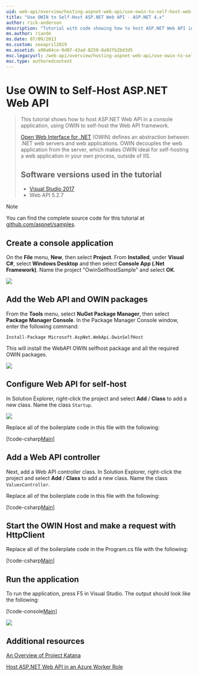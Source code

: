 ```yaml
---
uid: web-api/overview/hosting-aspnet-web-api/use-owin-to-self-host-web-api
title: "Use OWIN to Self-Host ASP.NET Web API - ASP.NET 4.x"
author: rick-anderson
description: "Tutorial with code showing how to host ASP.NET Web API in a console application."
ms.author: riande
ms.date: 07/09/2013
ms.custom: seoapril2019
ms.assetid: a90a04ce-9d07-43ad-8250-8a92fb2bd3d5
msc.legacyurl: /web-api/overview/hosting-aspnet-web-api/use-owin-to-self-host-web-api
msc.type: authoredcontent
---
```

# Use OWIN to Self-Host ASP.NET Web API 

> This tutorial shows how to host ASP.NET Web API in a console application, using OWIN to self-host the Web API framework.
>
> [Open Web Interface for .NET](http://owin.org) (OWIN) defines an abstraction between .NET web servers and web applications. OWIN decouples the web application from the server, which makes OWIN ideal for self-hosting a web application in your own process, outside of IIS.
>
> ## Software versions used in the tutorial
>
>
> - [Visual Studio 2017](https://visualstudio.microsoft.com/downloads/) 
> - Web API 5.2.7

> [!NOTE]
> You can find the complete source code for this tutorial at [github.com/aspnet/samples](https://github.com/aspnet/samples/tree/master/samples/aspnet/WebApi/OwinSelfhostSample).

## Create a console application

On the **File** menu,  **New**, then select **Project**. From **Installed**, under **Visual C#**, select **Windows Desktop** and then select **Console App (.Net Framework)**. Name the project "OwinSelfhostSample" and select **OK**.

[![](use-owin-to-self-host-web-api/_static/image7.png)](use-owin-to-self-host-web-api/_static/image7.png)

## Add the Web API and OWIN packages

From the **Tools** menu, select **NuGet Package Manager**, then select **Package Manager Console**. In the Package Manager Console window, enter the following command:

`Install-Package Microsoft.AspNet.WebApi.OwinSelfHost`

This will install the WebAPI OWIN selfhost package and all the required OWIN packages.

[![](use-owin-to-self-host-web-api/_static/image4.png)](use-owin-to-self-host-web-api/_static/image3.png)

## Configure Web API for self-host

In Solution Explorer, right-click the project and select **Add** / **Class** to add a new class. Name the class `Startup`.

![](use-owin-to-self-host-web-api/_static/image5.png)

Replace all of the boilerplate code in this file with the following:

[!code-csharp[Main](use-owin-to-self-host-web-api/samples/sample1.cs)]

## Add a Web API controller

Next, add a Web API controller class. In Solution Explorer, right-click the project and select **Add** / **Class** to add a new class. Name the class `ValuesController`.

Replace all of the boilerplate code in this file with the following:

[!code-csharp[Main](use-owin-to-self-host-web-api/samples/sample2.cs)]

## Start the OWIN Host and make a request with HttpClient

Replace all of the boilerplate code in the Program.cs file with the following:

[!code-csharp[Main](use-owin-to-self-host-web-api/samples/sample3.cs)]

## Run the application

To run the application, press F5 in Visual Studio. The output should look like the following:

[!code-console[Main](use-owin-to-self-host-web-api/samples/sample4.cmd)]

![](use-owin-to-self-host-web-api/_static/image6.png)

## Additional resources

[An Overview of Project Katana](../../../aspnet/overview/owin-and-katana/an-overview-of-project-katana.md)

[Host ASP.NET Web API in an Azure Worker Role](host-aspnet-web-api-in-an-azure-worker-role.md)
